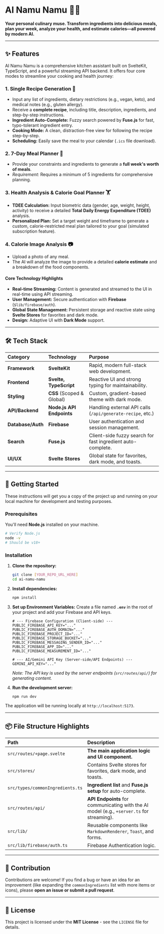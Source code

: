 # AI Namu Namu 🧑‍🍳

**Your personal culinary muse. Transform ingredients into delicious meals, plan your week, analyze your health, and estimate calories—all powered by modern AI.**

-----

## ✨ Features

AI Namu Namu is a comprehensive kitchen assistant built on SvelteKit, TypeScript, and a powerful streaming API backend. It offers four core modes to streamline your cooking and health journey:

### 1\. Single Recipe Generation 🥘

  * Input any list of ingredients, dietary restrictions (e.g., vegan, keto), and medical notes (e.g., gluten allergy).
  * Receive a **complete recipe**, including title, description, ingredients, and step-by-step instructions.
  * **Ingredient Auto-Complete:** Fuzzy search powered by **Fuse.js** for fast, typo-tolerant ingredient entry.
  * **Cooking Mode:** A clean, distraction-free view for following the recipe step-by-step.
  * **Scheduling:** Easily save the meal to your calendar (`.ics` file download).

### 2\. 7-Day Meal Planner 📅

  * Provide your constraints and ingredients to generate a **full week's worth of meals**.
  * *Requirement:* Requires a minimum of 5 ingredients for comprehensive planning.

### 3\. Health Analysis & Calorie Goal Planner 🏋️

  * **TDEE Calculation:** Input biometric data (gender, age, weight, height, activity) to receive a detailed **Total Daily Energy Expenditure (TDEE)** analysis.
  * **Personalized Plan:** Set a target weight and timeframe to generate a custom, calorie-restricted meal plan tailored to your goal (simulated subscription feature).

### 4\. Calorie Image Analysis 📷

  * Upload a photo of any meal.
  * The AI will analyze the image to provide a detailed **calorie estimate** and a breakdown of the food components.

#### Core Technology Highlights

  * **Real-time Streaming:** Content is generated and streamed to the UI in real-time using API streaming.
  * **User Management:** Secure authentication with **Firebase** (`$lib/firebase/auth`).
  * **Global State Management:** Persistent storage and reactive state using **Svelte Stores** for favorites and dark mode.
  * **Design:** Adaptive UI with **Dark Mode** support.

-----

## 🛠️ Tech Stack

| Category | Technology | Purpose |
| :--- | :--- | :--- |
| **Framework** | **SvelteKit** | Rapid, modern full-stack web development. |
| **Frontend** | **Svelte, TypeScript** | Reactive UI and strong typing for maintainability. |
| **Styling** | **CSS** (Scoped & Global) | Custom, gradient-based theme with dark mode. |
| **API/Backend**| **Node.js API Endpoints** | Handling external API calls (`/api/generate-recipe`, etc.) |
| **Database/Auth**| **Firebase** | User authentication and session management. |
| **Search** | **Fuse.js** | Client-side fuzzy search for fast ingredient auto-complete. |
| **UI/UX** | **Svelte Stores** | Global state for favorites, dark mode, and toasts. |

-----

## 🚀 Getting Started

These instructions will get you a copy of the project up and running on your local machine for development and testing purposes.

### Prerequisites

You'll need **Node.js** installed on your machine.

```bash
# Verify Node.js
node -v
# Should be v18+
```

### Installation

1.  **Clone the repository:**

    ```bash
    git clone [YOUR_REPO_URL_HERE]
    cd ai-namu-namu
    ```

2.  **Install dependencies:**

    ```bash
    npm install
    ```

3.  **Set up Environment Variables:**
    Create a file named **`.env`** in the root of your project and add your Firebase and API keys.

    ```
    # --- Firebase Configuration (Client-side) ---
    PUBLIC_FIREBASE_API_KEY="..."
    PUBLIC_FIREBASE_AUTH_DOMAIN="..."
    PUBLIC_FIREBASE_PROJECT_ID="..."
    PUBLIC_FIREBASE_STORAGE_BUCKET="..."
    PUBLIC_FIREBASE_MESSAGING_SENDER_ID="..."
    PUBLIC_FIREBASE_APP_ID="..."
    PUBLIC_FIREBASE_MEASUREMENT_ID="..."

    # --- AI/Gemini API Key (Server-side/API Endpoints) ---
    GEMINI_API_KEY="..."
    ```

    *Note: The API key is used by the server endpoints (`src/routes/api/`) for generating content.*

4.  **Run the development server:**

    ```bash
    npm run dev
    ```

The application will be running locally at `http://localhost:5173`.

-----

## 📦 File Structure Highlights

| Path | Description |
| :--- | :--- |
| `src/routes/+page.svelte` | **The main application logic and UI component.** |
| `src/stores/` | Contains Svelte stores for favorites, dark mode, and toasts. |
| `src/types/commonIngredients.ts` | **Ingredient list** and **Fuse.js setup** for auto-complete. |
| `src/routes/api/` | **API Endpoints** for communicating with the AI model (e.g., `+server.ts` for streaming). |
| `src/lib/` | Reusable components like `MarkdownRenderer`, `Toast`, and forms. |
| `src/lib/firebase/auth.ts` | Firebase Authentication logic. |

-----

## 🤝 Contribution

Contributions are welcome\! If you find a bug or have an idea for an improvement (like expanding the `commonIngredients` list with more items or icons), please **open an issue or submit a pull request**.

-----

## 📝 License

This project is licensed under the **MIT License** - see the `LICENSE` file for details.
